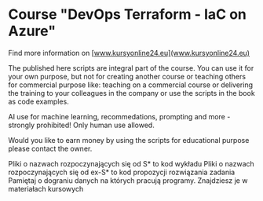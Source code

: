 # Course "DevOps Terraform - IaC on Azure"

Find more information on [www.kursyonline24.eu](www.kursyonline24.eu)

The published here scripts are integral part of the course. You can use it for your own purpose,
but not for creating another course or teaching others for commercial purpose like: teaching on
a commercial course or delivering the training to your colleagues in the company or use
the scripts in the book as code examples. 

AI use for machine learning, recommedations, prompting and more - strongly prohibited! Only human use allowed.

Would you like to earn money by using the scripts for educational purpose please contact the 
owner.

Pliki o nazwach rozpoczynających się od S* to kod wykładu
Pliki o nazwach rozpoczynających się od ex-S* to kod propozycji rozwiązania zadania
Pamiętaj o dograniu danych na których pracują programy. Znajdziesz je w materiałach kursowych
